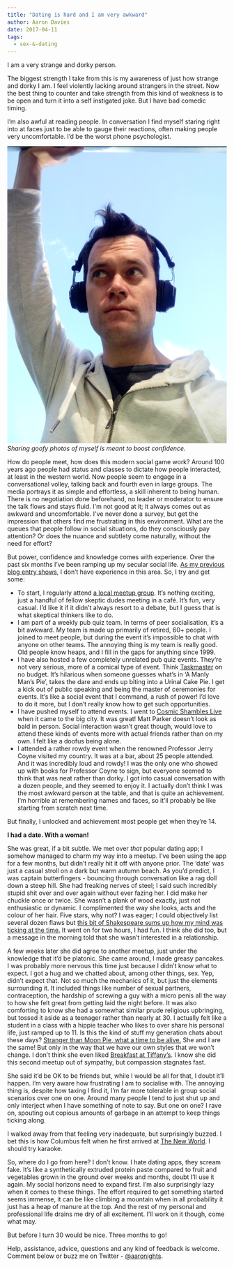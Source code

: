 ```yaml
---
title: "Dating is hard and I am very awkward"
author: Aaron Davies
date: 2017-04-11
tags:
  - sex-&-dating
---
```


I am a very strange and dorky person.

The biggest strength I take from this is my awareness of just how strange and dorky I am. I feel violently lacking around strangers in the street. Now the best thing to counter and take strength from this kind of weakness is to be open and turn it into a self instigated joke. But I have bad comedic timing.

I’m also awful at reading people. In conversation I find myself staring right into at faces just to be able to gauge their reactions, often making people very uncomfortable. I’d be the worst phone psychologist.

[![Sharing goofy photos of myself is meant to boost confidence.](../../media/images/blog/IMG_20170410_165227.jpg)](/assets/static/src/media/images/blog/IMG_20170410_165227.jpg)
_Sharing goofy photos of myself is meant to boost confidence._

How do people meet, how does this modern social game work? Around 100 years ago people had status and classes to dictate how people interacted, at least in the western world. Now people seem to engage in a conversational volley, talking back and fourth even in large groups. The media portrays it as simple and effortless, a skill inherent to being human. There is no negotiation done beforehand, no leader or moderator to ensure the talk flows and stays fluid. I'm not good at it; it always comes out as awkward and uncomfortable. I've never done a survey, but get the impression that others find me frustrating in this environment. What are the queues that people follow in social situations, do they consciously pay attention? Or does the nuance and subtlety come naturally, without the need for effort?

But power, confidence and knowledge comes with experience. Over the past six months I’ve been ramping up my secular social life. [As my previous blog entry shows](/assets/static/src/media/images/blog/01/coming-out-as-an-atheist.html), I don’t have experience in this area. So, I try and get some:

* To start, I regularly attend [a local meetup group](https://www.meetup.com/Palmerston-North-SitP/). It’s nothing exciting, just a handful of fellow skeptic dudes meeting in a café. It’s fun, very casual. I’d like it if it didn’t always resort to a debate, but I guess that is what skeptical thinkers like to do.
* I am part of a weekly pub quiz team. In terms of peer socialisation, it’s a bit awkward. My team is made up primarily of retired, 60+ people. I joined to meet people, but during the event it’s impossible to chat with anyone on other teams. The annoying thing is my team is really good. Old people know heaps, and I fill in the gaps for anything since 1999.
* I have also hosted a few completely unrelated pub quiz events. They’re not very serious, more of a comical type of event. Think [Taskmaster](https://en.wikipedia.org/wiki/Taskmaster_(TV_series)) on no budget. It’s hilarious when someone guesses what’s in ‘A Manly Man’s Pie’, takes the dare and ends up biting into a Urinal Cake Pie. I get a kick out of public speaking and being the master of ceremonies for events. It’s like a social event that I command, a rush of power! I’d love to do it more, but I don’t really know how to get such opportunities.
* I have pushed myself to attend events. I went to [Cosmic Shambles Live](http://cosmicshambles.com/live/cosmicshambleslivetour) when it came to the big city. It was great! Matt Parker doesn’t look as bald in person. Social interaction wasn’t great though, would love to attend these kinds of events more with actual friends rather than on my own. I felt like a doofus being alone.
* I attended a rather rowdy event when the renowned Professor Jerry Coyne visited my country. It was at a bar, about 25 people attended. And it was incredibly loud and rowdy! I was the only one who showed up with books for Professor Coyne to sign, but everyone seemed to think that was neat rather than dorky. I got into casual conversation with a dozen people, and they seemed to enjoy it. I actually don’t think I was the most awkward person at the table, and that is quite an achievement. I’m horrible at remembering names and faces, so it’ll probably be like starting from scratch next time.

But finally, I unlocked and achievement most people get when they’re 14.

**I had a date. With a woman!**

She was great, if a bit subtle. We met over _that_ popular dating app; I somehow managed to charm my way into a meetup. I’ve been using the app for a few months, but didn’t really hit it off with anyone prior. The ‘date’ was just a casual stroll on a dark but warm autumn beach. As you’d predict, I was captain butterfingers - bouncing through conversation like a rag doll down a steep hill. She had freaking nerves of steel; I said such incredibly stupid shit over and over again without ever fazing her. I did make her chuckle once or twice. She wasn’t a plank of wood exactly, just not enthusiastic or dynamic. I complimented the way she looks, acts and the colour of her hair. Five stars, why not? I was eager; I could objectively list several dozen flaws but [this bit of Shakespeare sums up how my mind was ticking at the time.](https://www.poetryfoundation.org/poems-and-poets/poems/detail/50276) It went on for two hours, I had fun. I think she did too, but a message in the morning told that she wasn’t interested in a relationship.

A few weeks later she did agree to another meetup, just under the knowledge that it’d be platonic. She came around, I made greasy pancakes. I was probably more nervous this time just because I didn’t know what to expect. I got a hug and we chatted about, among other things, sex. Yep, didn’t expect that. Not so much the mechanics of it, but just the elements surrounding it. It included things like number of sexual partners, contraception, the hardship of screwing a guy with a micro penis all the way to how she felt great from getting laid the night before. It was also comforting to know she had a somewhat similar prude religious upbringing, but tossed it aside as a teenager rather than nearly at 30. I actually felt like a student in a class with a hippie teacher who likes to over share his personal life, just ramped up to 11. Is this the kind of stuff my generation chats about these days? [Stranger than Moon Pie, what a time to be alive.](https://www.youtube.com/watch?v=qu32fBkiHFE) She and I are the same! But only in the way that we have our own styles that we won’t change. I don’t think she even liked [Breakfast at Tiffany’s](https://www.youtube.com/watch?v=1ClCpfeIELw). I know she did this second meetup out of sympathy, but compassion stagnates fast.

She said it’d be OK to be friends but, while I would be all for that, I doubt it’ll happen. I’m very aware how frustrating I am to socialise with. The annoying thing is, despite how taxing I find it, I’m far more tolerable in group social scenarios over one on one. Around many people I tend to just shut up and only interject when I have something of note to say. But one on one? I rave on, spouting out copious amounts of garbage in an attempt to keep things ticking along.

I walked away from that feeling very inadequate, but surprisingly buzzed. I bet this is how Columbus felt when he first arrived at [The New World](https://www.youtube.com/watch?v=-kl4hJ4j48s). I should try karaoke.

So, where do I go from here? I don’t know. I hate dating apps, they scream fake. It’s like a synthetically extruded protein paste compared to fruit and vegetables grown in the ground over weeks and months, doubt I’ll use it again. My social horizons need to expand first. I’m also surprisingly lazy when it comes to these things. The effort required to get something started seems immense, it can be like climbing a mountain when in all probability it just has a heap of manure at the top. And the rest of my personal and professional life drains me dry of all excitement. I’ll work on it though, come what may.

But before I turn 30 would be nice. Three months to go!

Help, assistance, advice, questions and any kind of feedback is welcome. Comment below or buzz me on Twitter - [@aaronights](http://twitter.com/aaronights).
